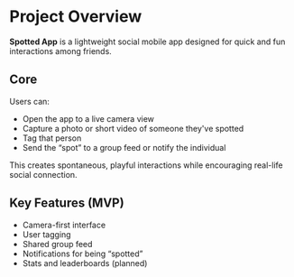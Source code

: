 # Project Overview

**Spotted App** is a lightweight social mobile app designed for quick and fun interactions among friends.

## Core

Users can:

- Open the app to a live camera view
- Capture a photo or short video of someone they've spotted
- Tag that person
- Send the “spot” to a group feed or notify the individual

This creates spontaneous, playful interactions while encouraging real-life social connection.

## Key Features (MVP)

- Camera-first interface
- User tagging
- Shared group feed
- Notifications for being “spotted”
- Stats and leaderboards (planned)
